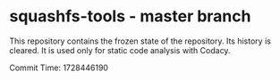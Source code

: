 # squashfs-tools - master branch

This repository contains the frozen state of the repository.
Its history is cleared. It is used only for static code
analysis with Codacy.

Commit Time: 1728446190